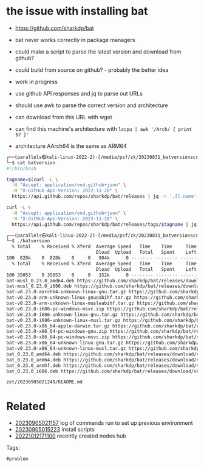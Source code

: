 # the issue with installing bat

- https://github.com/sharkdp/bat
- bat never works correctly in package managers
- could make a script to parse the latest version and download from github?
- could build from source on github? - probably the better idea

- work in progress
- use github API responses and jq to parse out URLs
- should use awk to parse the correct version and architecture
- can download from this URL with wget
- can find this machine's architecture with `lscpu | awk '/Arch/ { print $2 }'`
- architecture AArch64 is the same as ARM64

```bash
┌──(parallels㉿kali-linux-2022-2)-[/media/psf/zk/20230831_batversionscript]
└─$ cat batversion
#!/bin/bash

tagname=$(curl -L \
  -H "Accept: application/vnd.github+json" \
  -H "X-GitHub-Api-Version: 2022-11-28" \
  https://api.github.com/repos/sharkdp/bat/releases | jq -r '.[].name' | head -n 1)

curl -L \
  -H "Accept: application/vnd.github+json" \
  -H "X-GitHub-Api-Version: 2022-11-28" \
  https://api.github.com/repos/sharkdp/bat/releases/tags/$tagname | jq -r '.assets[] | "\(.name) \(.browser_download_url)"'

┌──(parallels㉿kali-linux-2022-2)-[/media/psf/zk/20230831_batversionscript]
└─$ ./batversion
  % Total    % Received % Xferd  Average Speed   Time    Time     Time  Current
                                 Dload  Upload   Total   Spent    Left  Speed
100  828k    0  828k    0     0   904k      0 --:--:-- --:--:-- --:--:--  903k
  % Total    % Received % Xferd  Average Speed   Time    Time     Time  Current
                                 Dload  Upload   Total   Spent    Left  Speed
100 35053    0 35053    0     0   152k      0 --:--:-- --:--:-- --:--:--  152k
bat-musl_0.23.0_amd64.deb https://github.com/sharkdp/bat/releases/download/v0.23.0/bat-musl_0.23.0_amd64.deb
bat-musl_0.23.0_i686.deb https://github.com/sharkdp/bat/releases/download/v0.23.0/bat-musl_0.23.0_i686.deb
bat-v0.23.0-aarch64-unknown-linux-gnu.tar.gz https://github.com/sharkdp/bat/releases/download/v0.23.0/bat-v0.23.0-aarch64-unknown-linux-gnu.tar.gz
bat-v0.23.0-arm-unknown-linux-gnueabihf.tar.gz https://github.com/sharkdp/bat/releases/download/v0.23.0/bat-v0.23.0-arm-unknown-linux-gnueabihf.tar.gz
bat-v0.23.0-arm-unknown-linux-musleabihf.tar.gz https://github.com/sharkdp/bat/releases/download/v0.23.0/bat-v0.23.0-arm-unknown-linux-musleabihf.tar.gz
bat-v0.23.0-i686-pc-windows-msvc.zip https://github.com/sharkdp/bat/releases/download/v0.23.0/bat-v0.23.0-i686-pc-windows-msvc.zip
bat-v0.23.0-i686-unknown-linux-gnu.tar.gz https://github.com/sharkdp/bat/releases/download/v0.23.0/bat-v0.23.0-i686-unknown-linux-gnu.tar.gz
bat-v0.23.0-i686-unknown-linux-musl.tar.gz https://github.com/sharkdp/bat/releases/download/v0.23.0/bat-v0.23.0-i686-unknown-linux-musl.tar.gz
bat-v0.23.0-x86_64-apple-darwin.tar.gz https://github.com/sharkdp/bat/releases/download/v0.23.0/bat-v0.23.0-x86_64-apple-darwin.tar.gz
bat-v0.23.0-x86_64-pc-windows-gnu.zip https://github.com/sharkdp/bat/releases/download/v0.23.0/bat-v0.23.0-x86_64-pc-windows-gnu.zip
bat-v0.23.0-x86_64-pc-windows-msvc.zip https://github.com/sharkdp/bat/releases/download/v0.23.0/bat-v0.23.0-x86_64-pc-windows-msvc.zip
bat-v0.23.0-x86_64-unknown-linux-gnu.tar.gz https://github.com/sharkdp/bat/releases/download/v0.23.0/bat-v0.23.0-x86_64-unknown-linux-gnu.tar.gz
bat-v0.23.0-x86_64-unknown-linux-musl.tar.gz https://github.com/sharkdp/bat/releases/download/v0.23.0/bat-v0.23.0-x86_64-unknown-linux-musl.tar.gz
bat_0.23.0_amd64.deb https://github.com/sharkdp/bat/releases/download/v0.23.0/bat_0.23.0_amd64.deb
bat_0.23.0_arm64.deb https://github.com/sharkdp/bat/releases/download/v0.23.0/bat_0.23.0_arm64.deb
bat_0.23.0_armhf.deb https://github.com/sharkdp/bat/releases/download/v0.23.0/bat_0.23.0_armhf.deb
bat_0.23.0_i686.deb https://github.com/sharkdp/bat/releases/download/v0.23.0/bat_0.23.0_i686.deb
```

` zet/20230905021249/README.md `

# Related

- [20230905021157](/zet/20230905021157/README.md) log of commands run to set up previous environment
- [20230905015223](/zet/20230905015223/README.md) install scripts
- [20221012171100](/zet/20221012171100/README.md) recently created nodes hub

Tags:

    #problem
